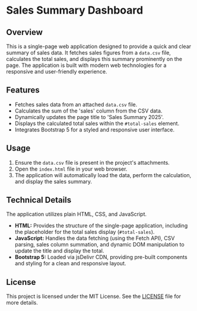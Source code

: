 # Sales Summary Dashboard

## Overview
This is a single-page web application designed to provide a quick and clear summary of sales data. It fetches sales figures from a `data.csv` file, calculates the total sales, and displays this summary prominently on the page. The application is built with modern web technologies for a responsive and user-friendly experience.

## Features
*   Fetches sales data from an attached `data.csv` file.
*   Calculates the sum of the 'sales' column from the CSV data.
*   Dynamically updates the page title to 'Sales Summary 2025'.
*   Displays the calculated total sales within the `#total-sales` element.
*   Integrates Bootstrap 5 for a styled and responsive user interface.

## Usage
1.  Ensure the `data.csv` file is present in the project's attachments.
2.  Open the `index.html` file in your web browser.
3.  The application will automatically load the data, perform the calculation, and display the sales summary.

## Technical Details
The application utilizes plain HTML, CSS, and JavaScript.
*   **HTML:** Provides the structure of the single-page application, including the placeholder for the total sales display (`#total-sales`).
*   **JavaScript:** Handles the data fetching (using the Fetch API), CSV parsing, sales column summation, and dynamic DOM manipulation to update the title and display the total.
*   **Bootstrap 5:** Loaded via jsDelivr CDN, providing pre-built components and styling for a clean and responsive layout.

## License
This project is licensed under the MIT License. See the [LICENSE](LICENSE) file for more details.